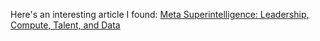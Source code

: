 Here's an interesting article I found:
[Meta Superintelligence: Leadership, Compute, Talent, and Data](https://semianalysis.com/2025/07/11/meta-superintelligence-leadership-compute-talent-and-data/)